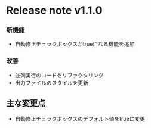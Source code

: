 # Release note v1.1.0

### 新機能
* 自動修正チェックボックスがtrueになる機能を追加

### 改善
* 並列実行のコードをリファクタリング
* 出力ファイルのスタイルを更新

## 主な変更点
* 自動修正チェックボックスのデフォルト値をtrueに変更
